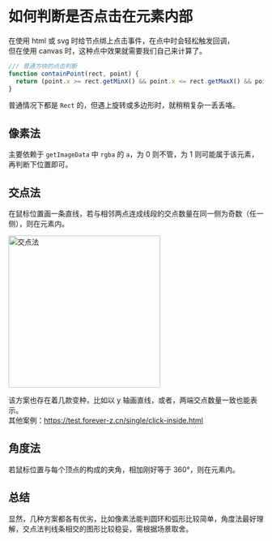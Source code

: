 # 如何判断是否点击在元素内部

在使用 html 或 svg 时给节点绑上点击事件，在点中时会轻松触发回调，<br />
但在使用 canvas 时，这种点中效果就需要我们自己来计算了。<br />

```js
/// 普通方块的点击判断
function containPoint(rect, point) {
  return (point.x >= rect.getMinX() && point.x <= rect.getMaxX() && point.y >= rect.getMinY() && point.y <= rect.getMaxY()) ;
}
```

普通情况下都是 `Rect` 的，但遇上旋转或多边形时，就稍稍复杂一丢丢咯。<br />

## 像素法

主要依赖于 `getImageData` 中 `rgba` 的 `a`，为 0 则不管，为 1 则可能属于该元素，再判断下位置即可。<br />

## 交点法

在鼠标位置画一条直线，若与相邻两点连成线段的交点数量在同一侧为奇数（任一侧），则在元素内。

<img src="https://s3.ax1x.com/2020/11/25/DaMEzn.jpg" width="300" alt="交点法">

该方案也存在着几款变种，比如以 y 轴画直线，或者，两端交点数量一致也能表示。<br />
其他案例：https://test.forever-z.cn/single/click-inside.html

## 角度法

若鼠标位置与每个顶点的构成的夹角，相加刚好等于 360°，则在元素内。

## 总结

显然，几种方案都各有优劣，比如像素法能判圆环和弧形比较简单，角度法最好理解，交点法判线条相交的图形比较稳妥，需根据场景取舍。<br />
